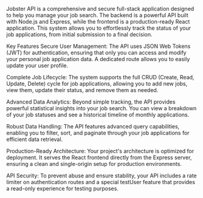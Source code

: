 Jobster API is a comprehensive and secure full-stack application designed to help you manage your job search. The backend is a powerful API built with Node.js and Express, while the frontend is a production-ready React application. This system allows you to effortlessly track the status of your job applications, from initial submission to a final decision.

Key Features
Secure User Management: The API uses JSON Web Tokens (JWT) for authentication, ensuring that only you can access and modify your personal job application data. A dedicated route allows you to easily update your user profile.

Complete Job Lifecycle: The system supports the full CRUD (Create, Read, Update, Delete) cycle for job applications, allowing you to add new jobs, view them, update their status, and remove them as needed.

Advanced Data Analytics: Beyond simple tracking, the API provides powerful statistical insights into your job search. You can view a breakdown of your job statuses and see a historical timeline of monthly applications.

Robust Data Handling: The API features advanced query capabilities, enabling you to filter, sort, and paginate through your job applications for efficient data retrieval.

Production-Ready Architecture: Your project's architecture is optimized for deployment. It serves the React frontend directly from the Express server, ensuring a clean and single-origin setup for production environments.

API Security: To prevent abuse and ensure stability, your API includes a rate limiter on authentication routes and a special testUser feature that provides a read-only experience for testing purposes.
